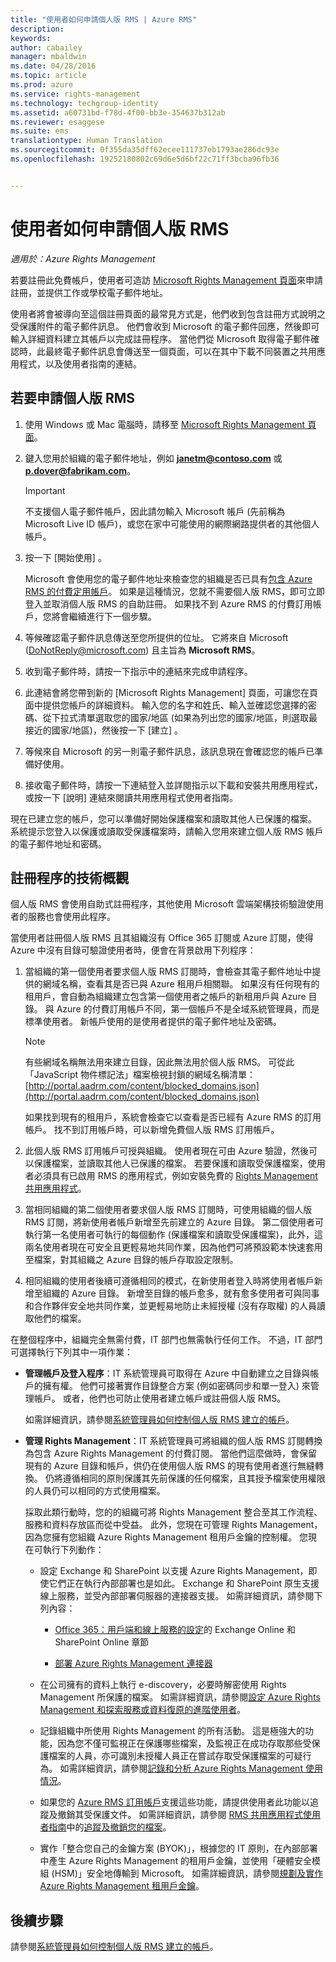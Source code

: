 ```yaml
---
title: "使用者如何申請個人版 RMS | Azure RMS"
description: 
keywords: 
author: cabailey
manager: mbaldwin
ms.date: 04/28/2016
ms.topic: article
ms.prod: azure
ms.service: rights-management
ms.technology: techgroup-identity
ms.assetid: a60731bd-f78d-4f00-bb3e-354637b312ab
ms.reviewer: esaggese
ms.suite: ems
translationtype: Human Translation
ms.sourcegitcommit: 0f355da35dff62ecee111737eb1793ae286dc93e
ms.openlocfilehash: 19252180802c69d6e5d6bf22c71ff3bcba96fb36


---
```


# 使用者如何申請個人版 RMS

*適用於：Azure Rights Management*

若要註冊此免費帳戶，使用者可造訪 [Microsoft Rights Management 頁面](https://portal.aadrm.com/)來申請註冊，並提供工作或學校電子郵件地址。 

使用者將會被導向至這個註冊頁面的最常見方式是，他們收到包含註冊方式說明之受保護附件的電子郵件訊息。 他們會收到 Microsoft 的電子郵件回應，然後即可輸入詳細資料建立其帳戶以完成註冊程序。 當他們從 Microsoft 取得電子郵件確認時，此最終電子郵件訊息會傳送至一個頁面，可以在其中下載不同裝置之共用應用程式，以及使用者指南的連結。

## 若要申請個人版 RMS

1.  使用 Windows 或 Mac 電腦時，請移至 [Microsoft Rights Management 頁面](https://portal.aadrm.com)。

2.  鍵入您用於組織的電子郵件地址，例如 **janetm@contoso.com** 或 **p.dover@fabrikam.com**。

    > [!IMPORTANT]
    > 不支援個人電子郵件帳戶，因此請勿輸入 Microsoft 帳戶 (先前稱為 Microsoft Live ID 帳戶)，或您在家中可能使用的網際網路提供者的其他個人帳戶。

3.  按一下 [開始使用] 。

    Microsoft 會使用您的電子郵件地址來檢查您的組織是否已具有[包含 Azure RMS 的付費定用帳戶](../get-started/requirements-subscriptions.md)。 如果是這種情況，您就不需要個人版 RMS，即可立即登入並取消個人版 RMS 的自助註冊。 如果找不到 Azure RMS 的付費訂用帳戶，您將會繼續進行下一個步驟。

4.  等候確認電子郵件訊息傳送至您所提供的位址。 它將來自 Microsoft (DoNotReply@microsoft.com) 且主旨為 **Microsoft RMS**。

5.  收到電子郵件時，請按一下指示中的連結來完成申請程序。

6.  此連結會將您帶到新的 [Microsoft Rights Management]  頁面，可讓您在頁面中提供您帳戶的詳細資料。 輸入您的名字和姓氏、輸入並確認您選擇的密碼、從下拉式清單選取您的國家/地區 (如果為列出您的國家/地區，則選取最接近的國家/地區)，然後按一下 [建立] 。

7.  等候來自 Microsoft 的另一則電子郵件訊息，該訊息現在會確認您的帳戶已準備好使用。

8.  接收電子郵件時，請按一下連結登入並詳閱指示以下載和安裝共用應用程式，或按一下 [說明] 連結來閱讀共用應用程式使用者指南。

現在已建立您的帳戶，您可以準備好開始保護檔案和讀取其他人已保護的檔案。 系統提示您登入以保護或讀取受保護檔案時，請輸入您用來建立個人版 RMS 帳戶的電子郵件地址和密碼。

## 註冊程序的技術概觀
個人版 RMS 會使用自助式註冊程序，其他使用 Microsoft 雲端架構技術驗證使用者的服務也會使用此程序。

當使用者註冊個人版 RMS 且其組織沒有 Office 365 訂閱或 Azure 訂閱，使得 Azure 中沒有目錄可驗證使用者時，便會在背景啟用下列程序：

1.  當組織的第一個使用者要求個人版 RMS 訂閱時，會檢查其電子郵件地址中提供的網域名稱，查看其是否已與 Azure 租用戶相關聯。 如果沒有任何現有的租用戶，會自動為組織建立包含第一個使用者之帳戶的新租用戶與 Azure 目錄。 與 Azure 的付費訂用帳戶不同，第一個帳戶不是全域系統管理員，而是標準使用者。 新帳戶使用的是使用者提供的電子郵件地址及密碼。

    > [!NOTE]
    > 有些網域名稱無法用來建立目錄，因此無法用於個人版 RMS。 可從此「JavaScript 物件標記法」檔案檢視封鎖的網域名稱清單： [http://portal.aadrm.com/content/blocked_domains.json](http://portal.aadrm.com/content/blocked_domains.json)

    如果找到現有的租用戶，系統會檢查它以查看是否已經有 Azure RMS 的訂用帳戶。 找不到訂用帳戶時，可以新增免費個人版 RMS 訂用帳戶。

2.  此個人版 RMS 訂用帳戶可授與組織。 使用者現在可由 Azure 驗證，然後可以保護檔案，並讀取其他人已保護的檔案。 若要保護和讀取受保護檔案，使用者必須具有已啟用 RMS 的應用程式，例如安裝免費的 [Rights Management 共用應用程式](../rms-client/sharing-app-windows.md)。

3.  當相同組織的第二個使用者要求個人版 RMS 訂閱時，可使用組織的個人版 RMS 訂閱，將新使用者帳戶新增至先前建立的 Azure 目錄。 第二個使用者可執行第一名使用者可執行的每個動作 (保護檔案和讀取受保護檔案)，此外，這兩名使用者現在可安全且更輕易地共同作業，因為他們可將預設範本快速套用至檔案，對其組織之 Azure 目錄的帳戶存取設定限制。

4.  相同組織的使用者後續可遵循相同的模式，在新使用者登入時將使用者帳戶新增至組織的 Azure 目錄。 新增至目錄的帳戶愈多，就有愈多使用者可與同事和合作夥伴安全地共同作業，並更輕易地防止未經授權 (沒有存取權) 的人員讀取他們的檔案。

在整個程序中，組織完全無需付費，IT 部門也無需執行任何工作。 不過，IT 部門可選擇執行下列其中一項作業：

-   **管理帳戶及登入程序**：IT 系統管理員可取得在 Azure 中自動建立之目錄與帳戶的擁有權。 他們可接著實作目錄整合方案 (例如密碼同步和單一登入) 來管理帳戶。 或者，他們也可防止使用者建立帳戶或註冊個人版 RMS。

    如需詳細資訊，請參閱[系統管理員如何控制個人版 RMS 建立的帳戶](rms-for-individuals-take-control.md)。

-   **管理 Rights Management**：IT 系統管理員可將組織的個人版 RMS 訂閱轉換為包含 Azure Rights Management 的付費訂閱。 當他們這麼做時，會保留現有的 Azure 目錄和帳戶，供仍在使用個人版 RMS 的現有使用者進行無縫轉換。 仍將遵循相同的原則保護其先前保護的任何檔案，且其授予檔案使用權限的人員仍可以相同的方式使用檔案。

    採取此類行動時，您的的組織可將 Rights Management 整合至其工作流程、服務和資料存放區而從中受益。 此外，您現在可管理 Rights Management，因為您擁有您組織 Azure Rights Management 租用戶金鑰的控制權。 您現在可執行下列動作：

    -   設定 Exchange 和 SharePoint 以支援 Azure Rights Management，即使它們正在執行內部部署也是如此。 Exchange 和 SharePoint 原生支援線上服務，並受內部部署伺服器的連接器支援。 如需詳細資訊，請參閱下列內容：

        -   [Office 365：用戶端和線上服務的設定](../deploy-use/configure-office365.md)的 Exchange Online 和 SharePoint Online 章節

        -   [部署 Azure Rights Management 連接器](../deploy-use/deploy-rms-connector.md)

    -   在公司擁有的資料上執行 e-discovery，必要時解密使用 Rights Management 所保護的檔案。 如需詳細資訊，請參閱[設定 Azure Rights Management 和探索服務或資料復原的進階使用者](../deploy-use/configure-super-users.md)。

    -   記錄組織中所使用 Rights Management 的所有活動。 這是極強大的功能，因為您不僅可監視正在保護哪些檔案，及監視正在成功存取那些受保護檔案的人員，亦可識別未授權人員正在嘗試存取受保護檔案的可疑行為。 如需詳細資訊，請參閱[記錄和分析 Azure Rights Management 使用情況](../deploy-use/log-analyze-usage.md)。

    -   如果您的 [Azure RMS 訂用帳戶](https://technet.microsoft.com/dn858608)支援這些功能，請提供使用者此功能以追蹤及撤銷其受保護文件。 如需詳細資訊，請參閱 [RMS 共用應用程式使用者指南](../rms-client/sharing-app-user-guide.md)中的[追蹤及撤銷您的檔案](../rms-client/sharing-app-track-revoke.md)。

    -   實作「整合您自己的金鑰方案 (BYOK)」，根據您的 IT 原則，在內部部署中產生 Azure Rights Management 的租用戶金鑰，並使用「硬體安全模組 (HSM)」安全地傳輸到 Microsoft。 如需詳細資訊，請參閱[規劃及實作 Azure Rights Management 租用戶金鑰](../plan-design/plan-implement-tenant-key.md)。


## 後續步驟
請參閱[系統管理員如何控制個人版 RMS 建立的帳戶](rms-for-individuals-take-control.md)。





<!--HONumber=Jun16_HO4-->


